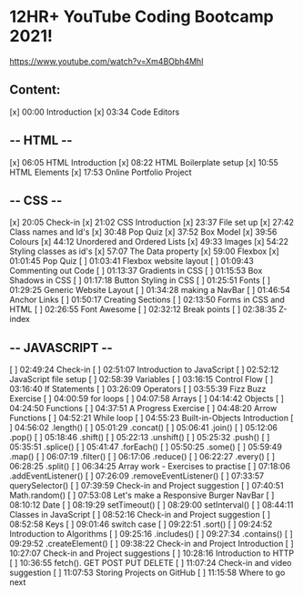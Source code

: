# 12HR+ YouTube Coding Bootcamp 2021!

https://www.youtube.com/watch?v=Xm4BObh4MhI

## Content:
[x] 00:00 Introduction
[x] 03:34 Code Editors 
## -- HTML --
[x] 06:05 HTML Introduction
[x] 08:22 HTML Boilerplate setup
[x] 10:55 HTML Elements
[x] 17:53 Online Portfolio Project
## -- CSS --
[x] 20:05 Check-in
[x] 21:02 CSS Introduction
[x] 23:37 File set up
[x] 27:42 Class names and Id's
[x] 30:48 Pop Quiz
[x] 37:52 Box Model
[x] 39:56 Colours
[x] 44:12 Unordered and Ordered Lists
[x] 49:33 Images 
[x] 54:22 Styling classes as id's
[x] 57:07 The Data property
[x] 59:00 Flexbox
[x] 01:01:45 Pop Quiz
[ ] 01:03:41 Flexbox website layout
[ ] 01:09:43 Commenting out Code
[ ] 01:13:37 Gradients in CSS
[ ] 01:15:53 Box Shadows in CSS
[ ] 01:17:18 Button Styling in CSS
[ ] 01:25:51 Fonts
[ ] 01:29:25 Generic Website Layout
[ ] 01:34:28 making a NavBar
[ ] 01:46:54 Anchor Links
[ ] 01:50:17 Creating Sections
[ ] 02:13:50 Forms in CSS and HTML
[ ] 02:26:55 Font Awesome
[ ] 02:32:12 Break points
[ ] 02:38:35 Z-index
## -- JAVASCRIPT --
[ ] 02:49:24 Check-in
[ ] 02:51:07 Introduction to JavaScript
[ ] 02:52:12 JavaScript file setup
[ ] 02:58:39 Variables
[ ] 03:16:15 Control Flow
[ ] 03:16:40 If Statements
[ ] 03:26:09 Operators
[ ] 03:55:39 Fizz Buzz Exercise
[ ] 04:00:59 for loops
[ ] 04:07:58 Arrays
[ ] 04:14:42 Objects
[ ] 04:24:50 Functions
[ ] 04:37:51 A Progress Exercise
[ ] 04:48:20 Arrow Functions
[ ] 04:52:21 While loop
[ ] 04:55:23 Built-in-Objects Introduction
[ ] 04:56:02 .length()
[ ] 05:01:29 .concat()
[ ] 05:06:41 .join()
[ ] 05:12:06 .pop()
[ ] 05:18:46 .shift()
[ ] 05:22:13 .unshift()
[ ] 05:25:32 .push()
[ ] 05:35:51 .splice()
[ ] 05:41:47 .forEach()
[ ] 05:50:25 .some()
[ ] 05:59:49 .map()
[ ] 06:07:19 .filter()
[ ] 06:17:06 .reduce()
[ ] 06:22:27 .every()
[ ] 06:28:25 .split()
[ ] 06:34:25 Array work - Exercises to practise
[ ] 07:18:06 .addEventListener()
[ ] 07:26:09 .removeEventListener()
[ ] 07:33:57 querySelector()
[ ] 07:39:59 Check-in and Project suggestion
[ ] 07:40:51 Math.random()
[ ] 07:53:08 Let's make a Responsive Burger NavBar
[ ] 08:10:12 Date
[ ] 08:19:29 setTimeout()
[ ] 08:29:00 setInterval()
[ ] 08:44:11 Classes in JavaScript
[ ] 08:52:16 Check-in and Project suggestion
[ ] 08:52:58 Keys
[ ] 09:01:46 switch case
[ ] 09:22:51 .sort()
[ ] 09:24:52 Introduction to Algorithms
[ ] 09:25:16 .includes()
[ ] 09:27:34 .contains()
[ ] 09:29:52 .createElement()
[ ] 09:38:22 Check-in and Project Introduction
[ ] 10:27:07 Check-in and Project suggestions
[ ] 10:28:16 Introduction to HTTP
[ ] 10:36:55 fetch(). GET POST PUT DELETE
[ ] 11:07:24 Check-in and video suggestion
[ ] 11:07:53 Storing Projects on GitHub
[ ] 11:15:58 Where to go next